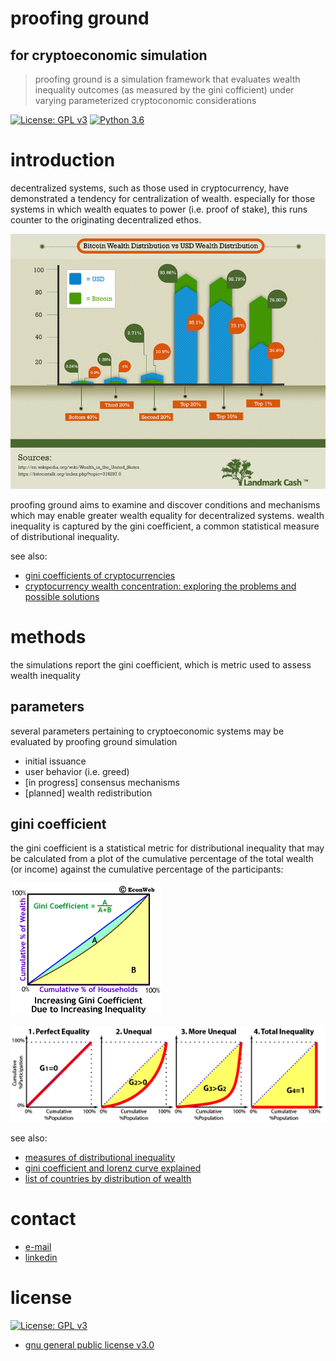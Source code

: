 # proofing ground
## for cryptoeconomic simulation
> proofing ground is a simulation framework that evaluates wealth inequality outcomes (as measured by the gini cofficient) under varying parameterized cryptoconomic considerations

[![License: GPL v3](https://img.shields.io/badge/License-GPLv3-blue.svg)](https://www.gnu.org/licenses/gpl-3.0)
[![Python 3.6](https://img.shields.io/badge/python-3.6-blue.svg)](https://www.python.org/downloads/release/python-360/)

# introduction

decentralized systems, such as those used in cryptocurrency, have demonstrated a tendency for centralization of wealth. especially for those systems in which wealth equates to power (i.e. proof of stake), this runs counter to the originating decentralized ethos.

[![](imgs/bitcoin-wealth-distribution.jpg)](https://www.landmarkcash.com/articles/bitcoin-wealth-distribution.html)

proofing ground aims to examine and discover conditions and mechanisms which may enable greater wealth equality for decentralized systems. wealth inequality is captured by the gini coefficient, a common statistical measure of distributional inequality.

see also:
- [gini coefficients of cryptocurrencies](https://blog.dshr.org/2018/10/gini-coefficients-of-cryptocurrencies.html)
- [cryptocurrency wealth concentration: exploring the problems and possible solutions](https://unhashed.com/cryptocurrency-news/cryptocurrency-wealth-concentration-exploring-problem-possible-solutions/)

# methods

the simulations report the gini coefficient, which is metric used to assess wealth inequality

## parameters
several parameters pertaining to cryptoeconomic systems may be evaluated by proofing ground simulation

- initial issuance
- user behavior (i.e. greed)
- [in progress] consensus mechanisms
- [planned] wealth redistribution

## gini coefficient

the gini coefficient is a statistical metric for distributional inequality that may be calculated from a plot of the cumulative percentage of the total wealth (or income) against the cumulative percentage of the participants:

[![](imgs/lorenz-gini-increase-ani.gif)](http://www.econweb.com/texts/current/Mansions/inequality-measure.html)

[![](imgs/0_3DTcZnzDwS6A6AtP.png)](https://towardsdatascience.com/gini-coefficient-and-lorenz-curve-f19bb8f46d66)


see also:
- [measures of distributional inequality](http://www.econweb.com/texts/current/Mansions/inequality-measure.html)
- [gini coefficient and lorenz curve explained](https://towardsdatascience.com/gini-coefficient-and-lorenz-curve-f19bb8f46d66)
- [list of countries by distribution of wealth](https://en.wikipedia.org/wiki/List_of_countries_by_distribution_of_wealth)

# contact
- [e-mail](mailto:amanda.x@gmail.com)
- [linkedin](https://www.linkedin.com/in/liamanda/)

# license
[![License: GPL v3](https://img.shields.io/badge/License-GPLv3-blue.svg)](https://www.gnu.org/licenses/gpl-3.0)
- [gnu general public license v3.0](https://www.gnu.org/licenses/gpl-3.0.en.html)